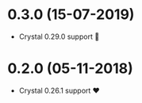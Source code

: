 # 0.3.0 (15-07-2019)

- Crystal 0.29.0 support :100:

# 0.2.0 (05-11-2018)

- Crystal 0.26.1 support :heart:
